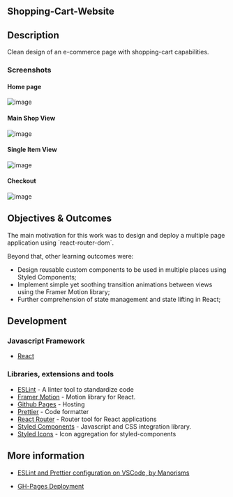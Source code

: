 ## Shopping-Cart-Website

## Description

Clean design of an e-commerce page with shopping-cart capabilities.


### Screenshots

#### Home page
![image](https://user-images.githubusercontent.com/22618438/101240380-e8244080-36e6-11eb-87b9-3ca04851c74e.png)

#### Main Shop View
![image](https://user-images.githubusercontent.com/22618438/101240384-f4a89900-36e6-11eb-8553-d938af5e72b3.png)

#### Single Item View
![image](https://user-images.githubusercontent.com/22618438/101240353-c1660a00-36e6-11eb-9505-be2e7b7c7534.png)

#### Checkout
![image](https://user-images.githubusercontent.com/22618438/101240363-cdea6280-36e6-11eb-863c-18e367afd48d.png)

## Objectives & Outcomes

The main motivation for this work was to design and deploy a multiple page application using `react-router-dom´.

Beyond that, other learning outcomes were:

- Design reusable custom components to be used in multiple places using Styled Components;
- Implement simple yet soothing transition animations between views using the Framer Motion library;
- Further comprehension of state management and state lifting in React;

## Development

### Javascript Framework

- [React](https://github.com/facebook/create-react-app)

### Libraries, extensions and tools

<!-- - [Firebase](https://firebase.google.com/) - Cloud services (database, authentication) -->

- [ESLint](https://eslint.org/) - A linter tool to standardize code
- [Framer Motion](https://www.framer.com/motion/) - Motion library for React.
- [Github Pages](https://pages.github.com/) - Hosting
- [Prettier](https://prettier.io/) - Code formatter
- [React Router](https://reactrouter.com/web/guides/quick-start) - Router tool for React applications
- [Styled Components](https://styled-components.com/) - Javascript and CSS integration library.
- [Styled Icons](https://styled-icons.js.org/) - Icon aggregation for styled-components

## More information

- [ESLint and Prettier configuration on VSCode, by Manorisms](https://www.youtube.com/watch?v=bfyI9yl3qfE)

- [GH-Pages Deployment](https://dev.to/yuribenjamin/how-to-deploy-react-app-in-github-pages-2a1f)
